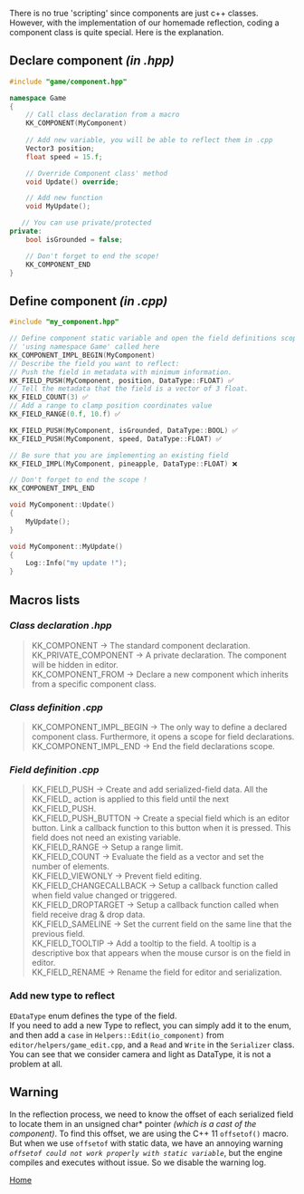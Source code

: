   There is no true 'scripting' since components are just c++ classes. However, with the implementation of our homemade reflection, coding a component class is quite special. Here is the explanation.  

## Declare component _(in .hpp)_  
```c++
#include "game/component.hpp"  

namespace Game
{
    // Call class declaration from a macro
    KK_COMPONENT(MyComponent)
    
    // Add new variable, you will be able to reflect them in .cpp
    Vector3 position;
    float speed = 15.f;

    // Override Component class' method
    void Update() override;

    // Add new function
    void MyUpdate();

   // You can use private/protected
private:
    bool isGrounded = false;

    // Don't forget to end the scope!
    KK_COMPONENT_END
}
```    


## Define component _(in .cpp)_  
```c++
#include "my_component.hpp"

// Define component static variable and open the field definitions scope,
// 'using namespace Game' called here
KK_COMPONENT_IMPL_BEGIN(MyComponent)
// Describe the field you want to reflect:
// Push the field in metadata with minimum information.
KK_FIELD_PUSH(MyComponent, position, DataType::FLOAT) ✅
// Tell the metadata that the field is a vector of 3 float.
KK_FIELD_COUNT(3) ✅
// Add a range to clamp position coordinates value
KK_FIELD_RANGE(0.f, 10.f) ✅

KK_FIELD_PUSH(MyComponent, isGrounded, DataType::BOOL) ✅
KK_FIELD_PUSH(MyComponent, speed, DataType::FLOAT) ✅

// Be sure that you are implementing an existing field
KK_FIELD_IMPL(MyComponent, pineapple, DataType::FLOAT) ❌  

// Don't forget to end the scope !
KK_COMPONENT_IMPL_END

void MyComponent::Update()
{
    MyUpdate();
}

void MyComponent::MyUpdate()
{
    Log::Info("my update !");
}
```  

## Macros lists 
### _Class declaration .hpp_  
> KK_COMPONENT -> The standard component declaration.  
> KK_PRIVATE_COMPONENT -> A private declaration. The component will be hidden in editor.  
> KK_COMPONENT_FROM -> Declare a new component which inherits from a specific component class.  

### _Class definition .cpp_  
> KK_COMPONENT_IMPL_BEGIN -> The only way to define a declared component class. Furthermore, it opens a scope for field declarations.  
> KK_COMPONENT_IMPL_END -> End the field declarations scope.  

### _Field definition .cpp_  
> KK_FIELD_PUSH -> Create and add serialized-field data. All the KK_FIELD_ action is applied to this field until the next KK_FIELD_PUSH.   
> KK_FIELD_PUSH_BUTTON -> Create a special field which is an editor button. Link a callback function to this button when it is pressed. This field does not need an existing variable.  
> KK_FIELD_RANGE -> Setup a range limit.  
> KK_FIELD_COUNT -> Evaluate the field as a vector and set the number of elements.  
> KK_FIELD_VIEWONLY -> Prevent field editing.  
> KK_FIELD_CHANGECALLBACK -> Setup a callback function called when field value changed or triggered.  
> KK_FIELD_DROPTARGET -> Setup a callback function called when field receive drag & drop data.  
> KK_FIELD_SAMELINE -> Set the current field on the same line that the previous field.  
> KK_FIELD_TOOLTIP -> Add a tooltip to the field. A tooltip is a descriptive box that appears when the mouse cursor is on the field in editor.  
> KK_FIELD_RENAME -> Rename the field for editor and serialization.   

### Add new type to reflect  
`EDataType` enum defines the type of the field.  
If you need to add a new Type to reflect, you can simply add it to the enum, and then add a `case` in `Helpers::Edit(io_component)` from `editor/helpers/game_edit.cpp`, and a `Read` and `Write` in the `Serializer` class.  
You can see that we consider camera and light as DataType, it is not a problem at all.  

## Warning  
In the reflection process, we need to know the offset of each serialized field to locate them in an unsigned char* pointer _(which is a cast of the component)_. To find this offset, we are using the C++ 11 `offsetof()` macro. But when we use `offsetof` with static data, we have an annoying warning _`offsetof could not work properly with static variable`_, but the engine compiles and executes without issue. So we disable the warning log.

[Home](Home.md)